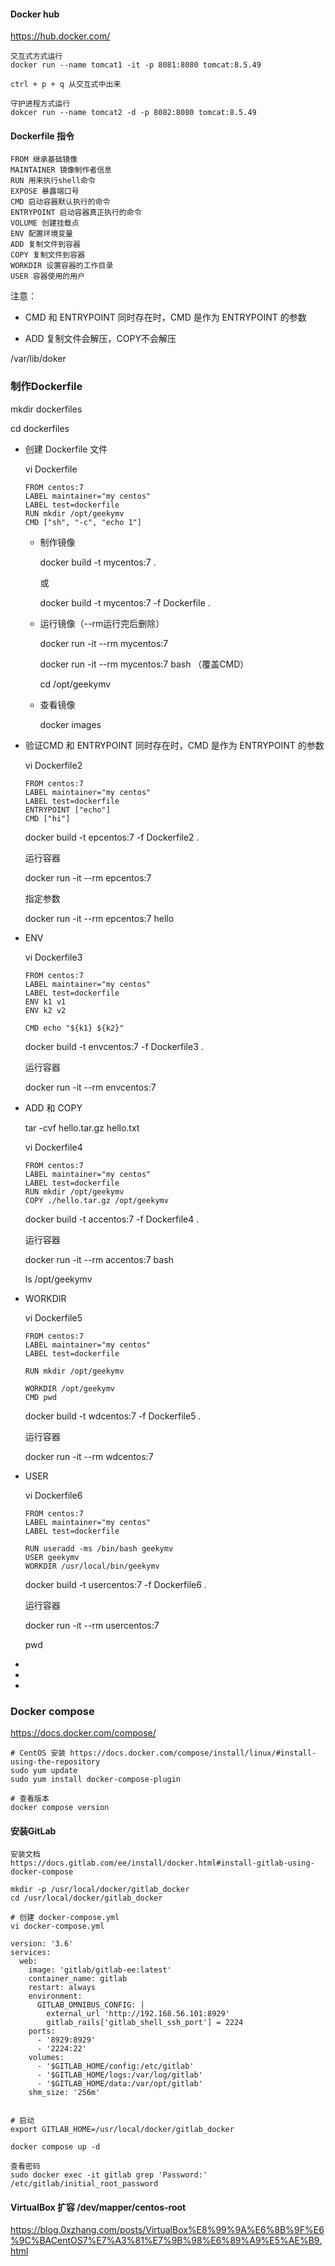 #### Docker hub

https://hub.docker.com/
```shell
交互式方式运行
docker run --name tomcat1 -it -p 8081:8080 tomcat:8.5.49

ctrl + p + q 从交互式中出来

守护进程方式运行
dokcer run --name tomcat2 -d -p 8082:8080 tomcat:8.5.49

```


#### Dockerfile 指令

```shell
FROM 继承基础镜像
MAINTAINER 镜像制作者信息
RUN 用来执行shell命令
EXPOSE 暴露端口号
CMD 启动容器默认执行的命令
ENTRYPOINT 启动容器真正执行的命令
VOLUME 创建挂载点
ENV 配置环境变量
ADD 复制文件到容器
COPY 复制文件到容器
WORKDIR 设置容器的工作目录
USER 容器使用的用户
```

注意：

- CMD 和 ENTRYPOINT 同时存在时，CMD 是作为 ENTRYPOINT 的参数

- ADD 复制文件会解压，COPY不会解压

  

/var/lib/doker



### 制作Dockerfile

mkdir dockerfiles

cd dockerfiles

- 创建 Dockerfile 文件

  vi Dockerfile

  ```shell
  FROM centos:7
  LABEL maintainer="my centos"
  LABEL test=dockerfile
  RUN mkdir /opt/geekymv
  CMD ["sh", "-c", "echo 1"]
  ```

  - 制作镜像

    docker build -t mycentos:7 .

    或

    docker build -t mycentos:7 -f Dockerfile .

  - 运行镜像（--rm运行完后删除）

    docker run -it --rm mycentos:7

    docker run -it --rm mycentos:7 bash （覆盖CMD）

    cd /opt/geekymv

  - 查看镜像

    docker images

- 验证CMD 和 ENTRYPOINT 同时存在时，CMD 是作为 ENTRYPOINT 的参数

  vi Dockerfile2

  ```shell
  FROM centos:7
  LABEL maintainer="my centos"
  LABEL test=dockerfile
  ENTRYPOINT ["echo"]
  CMD ["hi"]
  ```

  docker build -t epcentos:7 -f Dockerfile2 .

  运行容器

  docker run -it --rm epcentos:7

  指定参数

  docker run -it --rm epcentos:7 hello

- ENV

  vi Dockerfile3

  ```shell
  FROM centos:7
  LABEL maintainer="my centos"
  LABEL test=dockerfile
  ENV k1 v1
  ENV k2 v2
  
  CMD echo "${k1} ${k2}"
  ```

  docker build -t envcentos:7 -f Dockerfile3 .

  运行容器

  docker run -it --rm envcentos:7

- ADD 和 COPY

  tar -cvf hello.tar.gz hello.txt

  vi Dockerfile4

  ```shell
  FROM centos:7
  LABEL maintainer="my centos"
  LABEL test=dockerfile
  RUN mkdir /opt/geekymv
  COPY ./hello.tar.gz /opt/geekymv
  ```

  docker build -t accentos:7 -f Dockerfile4 .

  运行容器

  docker run -it --rm accentos:7 bash

  ls /opt/geekymv

- WORKDIR

  vi Dockerfile5

  ```shell
  FROM centos:7
  LABEL maintainer="my centos"
  LABEL test=dockerfile
  
  RUN mkdir /opt/geekymv
  
  WORKDIR /opt/geekymv
  CMD pwd
  ```

  docker build -t wdcentos:7 -f Dockerfile5 .

  运行容器

  docker run -it --rm wdcentos:7

- USER

  vi Dockerfile6

  ```shell
  FROM centos:7
  LABEL maintainer="my centos"
  LABEL test=dockerfile
  
  RUN useradd -ms /bin/bash geekymv
  USER geekymv
  WORKDIR /usr/local/bin/geekymv
  ```

  docker build -t usercentos:7 -f Dockerfile6 .

  运行容器

  docker run -it --rm  usercentos:7

  pwd

- 

- 

- 

### Docker compose
https://docs.docker.com/compose/
```shell
# CentOS 安装 https://docs.docker.com/compose/install/linux/#install-using-the-repository
sudo yum update
sudo yum install docker-compose-plugin

# 查看版本
docker compose version
```



#### 安装GitLab

```shell
安装文档
https://docs.gitlab.com/ee/install/docker.html#install-gitlab-using-docker-compose

mkdir -p /usr/local/docker/gitlab_docker
cd /usr/local/docker/gitlab_docker

# 创建 docker-compose.yml
vi docker-compose.yml

version: '3.6'
services:
  web:
    image: 'gitlab/gitlab-ee:latest'
    container_name: gitlab
    restart: always
    environment:
      GITLAB_OMNIBUS_CONFIG: |
        external_url 'http://192.168.56.101:8929'
        gitlab_rails['gitlab_shell_ssh_port'] = 2224
    ports:
      - '8929:8929'
      - '2224:22'
    volumes:
      - '$GITLAB_HOME/config:/etc/gitlab'
      - '$GITLAB_HOME/logs:/var/log/gitlab'
      - '$GITLAB_HOME/data:/var/opt/gitlab'
    shm_size: '256m'


# 启动
export GITLAB_HOME=/usr/local/docker/gitlab_docker

docker compose up -d

查看密码
sudo docker exec -it gitlab grep 'Password:' /etc/gitlab/initial_root_password

```



#### VirtualBox 扩容 /dev/mapper/centos-root

https://blog.0xzhang.com/posts/VirtualBox%E8%99%9A%E6%8B%9F%E6%9C%BACentOS7%E7%A3%81%E7%9B%98%E6%89%A9%E5%AE%B9.html



